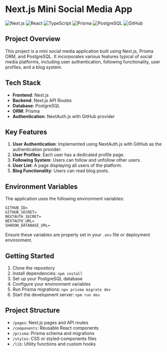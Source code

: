 # Next.js Mini Social Media App

![Next.js](https://img.shields.io/badge/Next.js-000000?style=for-the-badge&logo=next.js&logoColor=white)
![React](https://img.shields.io/badge/React-20232A?style=for-the-badge&logo=react&logoColor=61DAFB)
![TypeScript](https://img.shields.io/badge/TypeScript-007ACC?style=for-the-badge&logo=typescript&logoColor=white)
![Prisma](https://img.shields.io/badge/Prisma-3982CE?style=for-the-badge&logo=Prisma&logoColor=white)
![PostgreSQL](https://img.shields.io/badge/PostgreSQL-316192?style=for-the-badge&logo=postgresql&logoColor=white)
![GitHub](https://img.shields.io/badge/GitHub-100000?style=for-the-badge&logo=github&logoColor=white)

## Project Overview

This project is a mini social media application built using Next.js, Prisma ORM, and PostgreSQL. It incorporates various features typical of social media platforms, including user authentication, following functionality, user profiles, and a blog system.

## Tech Stack

- **Frontend**: Next.js
- **Backend**: Next.js API Routes
- **Database**: PostgreSQL
- **ORM**: Prisma
- **Authentication**: NextAuth.js with GitHub provider

## Key Features

1. **User Authentication**: Implemented using NextAuth.js with GitHub as the authentication provider.
2. **User Profiles**: Each user has a dedicated profile page.
3. **Following System**: Users can follow and unfollow other users.
4. **User List**: A page displaying all users of the platform.
5. **Blog Functionality**: Users can read blog posts.

## Environment Variables

The application uses the following environment variables:

```
GITHUB_ID=
GITHUB_SECRET=
NEXTAUTH_SECRET=
NEXTAUTH_URL=
SHADOW_DATABASE_URL=
```

Ensure these variables are properly set in your `.env` file or deployment environment.

## Getting Started

1. Clone the repository
2. Install dependencies: `npm install`
3. Set up your PostgreSQL database
4. Configure your environment variables
5. Run Prisma migrations: `npx prisma migrate dev`
6. Start the development server: `npm run dev`

## Project Structure

- `/pages`: Next.js pages and API routes
- `/components`: Reusable React components
- `/prisma`: Prisma schema and migrations
- `/styles`: CSS or styled-components files
- `/lib`: Utility functions and custom hooks


